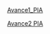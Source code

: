  [Avance1_PIA](https://github.com/Anahi-Aleman/Mineria-de-Datos/blob/master/Avance1_PIA_04_03.pdf)
 
 [Avance2 PIA](https://github.com/Anahi-Aleman/Mineria-de-Datos/blob/master/Ejercicios%20de%20programaci%C3%B3n%20de%20Python%20herramientas%20de%20miner%C3%ADa%20de%20datos_Eq04_Gpo03.ipynb)
